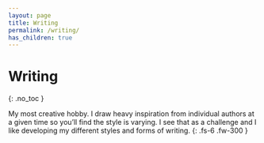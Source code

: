 ```yaml
---
layout: page
title: Writing
permalink: /writing/
has_children: true
---
```

# Writing
{: .no_toc }

My most creative hobby. I draw heavy inspiration from individual authors at a given time so you’ll find the style is varying. I see that as a challenge and I like developing my different styles and forms of writing. 
{: .fs-6 .fw-300 }
